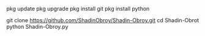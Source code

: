 pkg update
pkg upgrade
pkg install git
pkg install python

git clone https://github.com/ShadinObroy/Shadin-Obroy.git
cd Shadin-Obrot
python Shadin-Obroy.py
